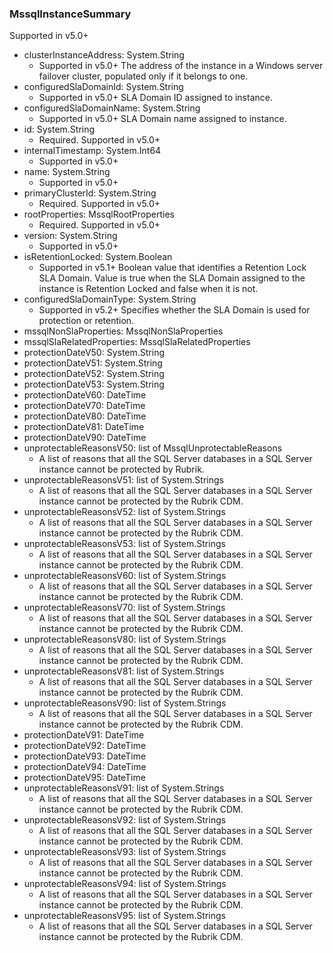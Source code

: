 ### MssqlInstanceSummary
Supported in v5.0+

- clusterInstanceAddress: System.String
  - Supported in v5.0+
The address of the instance in a Windows server failover cluster, populated only if it belongs to one.
- configuredSlaDomainId: System.String
  - Supported in v5.0+
SLA Domain ID assigned to instance.
- configuredSlaDomainName: System.String
  - Supported in v5.0+
SLA Domain name assigned to instance.
- id: System.String
  - Required. Supported in v5.0+
- internalTimestamp: System.Int64
  - Supported in v5.0+
- name: System.String
  - Supported in v5.0+
- primaryClusterId: System.String
  - Required. Supported in v5.0+
- rootProperties: MssqlRootProperties
  - Required. Supported in v5.0+
- version: System.String
  - Supported in v5.0+
- isRetentionLocked: System.Boolean
  - Supported in v5.1+
Boolean value that identifies a Retention Lock SLA Domain. Value is true when the SLA Domain assigned to the instance is Retention Locked and false when it is not.
- configuredSlaDomainType: System.String
  - Supported in v5.2+
Specifies whether the SLA Domain is used for protection or retention.
- mssqlNonSlaProperties: MssqlNonSlaProperties
- mssqlSlaRelatedProperties: MssqlSlaRelatedProperties
- protectionDateV50: System.String
- protectionDateV51: System.String
- protectionDateV52: System.String
- protectionDateV53: System.String
- protectionDateV60: DateTime
- protectionDateV70: DateTime
- protectionDateV80: DateTime
- protectionDateV81: DateTime
- protectionDateV90: DateTime
- unprotectableReasonsV50: list of MssqlUnprotectableReasons
  - A list of reasons that all the SQL Server databases in a SQL Server instance cannot be protected by Rubrik.
- unprotectableReasonsV51: list of System.Strings
  - A list of reasons that all the SQL Server databases in a SQL Server instance cannot be protected by the Rubrik CDM.
- unprotectableReasonsV52: list of System.Strings
  - A list of reasons that all the SQL Server databases in a SQL Server instance cannot be protected by the Rubrik CDM.
- unprotectableReasonsV53: list of System.Strings
  - A list of reasons that all the SQL Server databases in a SQL Server instance cannot be protected by the Rubrik CDM.
- unprotectableReasonsV60: list of System.Strings
  - A list of reasons that all the SQL Server databases in a SQL Server instance cannot be protected by the Rubrik CDM.
- unprotectableReasonsV70: list of System.Strings
  - A list of reasons that all the SQL Server databases in a SQL Server instance cannot be protected by the Rubrik CDM.
- unprotectableReasonsV80: list of System.Strings
  - A list of reasons that all the SQL Server databases in a SQL Server instance cannot be protected by the Rubrik CDM.
- unprotectableReasonsV81: list of System.Strings
  - A list of reasons that all the SQL Server databases in a SQL Server instance cannot be protected by the Rubrik CDM.
- unprotectableReasonsV90: list of System.Strings
  - A list of reasons that all the SQL Server databases in a SQL Server instance cannot be protected by the Rubrik CDM.
- protectionDateV91: DateTime
- protectionDateV92: DateTime
- protectionDateV93: DateTime
- protectionDateV94: DateTime
- protectionDateV95: DateTime
- unprotectableReasonsV91: list of System.Strings
  - A list of reasons that all the SQL Server databases in a SQL Server instance cannot be protected by the Rubrik CDM.
- unprotectableReasonsV92: list of System.Strings
  - A list of reasons that all the SQL Server databases in a SQL Server instance cannot be protected by the Rubrik CDM.
- unprotectableReasonsV93: list of System.Strings
  - A list of reasons that all the SQL Server databases in a SQL Server instance cannot be protected by the Rubrik CDM.
- unprotectableReasonsV94: list of System.Strings
  - A list of reasons that all the SQL Server databases in a SQL Server instance cannot be protected by the Rubrik CDM.
- unprotectableReasonsV95: list of System.Strings
  - A list of reasons that all the SQL Server databases in a SQL Server instance cannot be protected by the Rubrik CDM.
